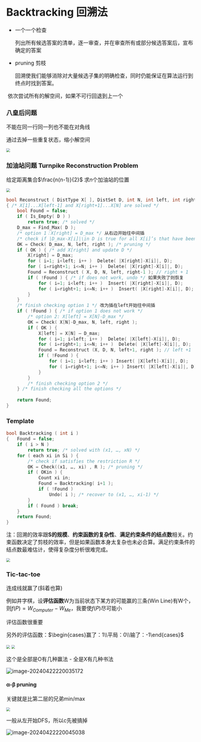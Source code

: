 # Backtracking 回溯法

- 一个一个检查

  列出所有候选答案的清单，逐一审查，并在审查所有或部分候选答案后，宣布确定的答案

- pruning 剪枝

  回溯使我们能够消除对大量候选子集的明确检查，同时仍能保证在算法运行到终点时找到答案。

​       依次尝试所有的解空间，如果不可行回退到上一个

### 八皇后问题

不能在同一行同一列也不能在对角线

通过去掉一些重复状态，缩小解空间

<img src="image/034.png" style="zoom:60%;" />

### 加油站问题 **Turnpike Reconstruction Problem**

给定距离集合$\frac{n(n-1)}{2}$ 求$n$个加油站的位置

<img src="image/035.png" style="zoom:60%;" />

```c
bool Reconstruct ( DistType X[ ], DistSet D, int N, int left, int right )
{ /* X[1]...X[left-1] and X[right+1]...X[N] are solved */
    bool Found = false;
    if ( Is_Empty( D ) )
        return true; /* solved */
    D_max = Find_Max( D );
    /* option 1：X[right] = D_max */ 从右边开始往中间插
    /* check if |D_max-X[i]|\in D is true for all X[i]’s that have been solved */
    OK = Check( D_max, N, left, right ); /* pruning */
    if ( OK ) { /* add X[right] and update D */
        X[right] = D_max;
        for ( i=1; i<left; i++ )  Delete( |X[right]-X[i]|, D);
        for ( i=right+1; i<=N; i++ )  Delete( |X[right]-X[i]|, D);
        Found = Reconstruct ( X, D, N, left, right-1 ); // right + 1
        if ( !Found ) { /* if does not work, undo */ 如果失败了则恢复
            for ( i=1; i<left; i++ )  Insert( |X[right]-X[i]|, D);
            for ( i=right+1; i<=N; i++ )  Insert( |X[right]-X[i]|, D);
        }
    }
    /* finish checking option 1 */ 改为插在left开始往中间插
    if ( !Found ) { /* if option 1 does not work */
        /* option 2: X[left] = X[N]-D_max */
        OK = Check( X[N]-D_max, N, left, right );
        if ( OK ) {
            X[left] = X[N] – D_max;
            for ( i=1; i<left; i++ )  Delete( |X[left]-X[i]|, D);
            for ( i=right+1; i<=N; i++ )  Delete( |X[left]-X[i]|, D);
            Found = Reconstruct (X, D, N, left+1, right ); // left +1
            if ( !Found ) {
                for ( i=1; i<left; i++ ) Insert( |X[left]-X[i]|, D);
                for ( i=right+1; i<=N; i++ ) Insert( |X[left]-X[i]|, D);
            }
        }
        /* finish checking option 2 */
    } /* finish checking all the options */
    
    return Found;
}

```

### Template

```c
bool Backtracking ( int i )
{   Found = false;
    if ( i > N )
        return true; /* solved with (x1, …, xN) */
    for ( each xi in Si ) { 
        /* check if satisfies the restriction R */
        OK = Check((x1, …, xi) , R ); /* pruning */
        if ( OKin ) {
            Count xi in;
            Found = Backtracking( i+1 );
            if ( !Found )
                Undo( i ); /* recover to (x1, …, xi-1) */
        }
        if ( Found ) break; 
    }
    return Found;
}

```

注：回溯的效率跟**S的规模**、**约束函数的复杂性**、**满足约束条件的结点数**相关。约束函数决定了剪枝的效率，但是如果函数本身太复杂也未必合算。满足约束条件的结点数最难估计，使得复杂度分析很难完成。

<img src="image/036.png" style="zoom:60%;" />



### Tic-tac-toe

连成线就赢了(斜着也算)

例如井字棋，设**评估函数**W为当前状态下某方的可能赢的三条(Win Line)有W个，则$f(P) = W_{Computer} - W_{Me}$，我要使$f(P)$尽可能小

评估函数很重要 

另外的评估函数：$\begin{cases}赢了：1\\平局：0\\输了：-1\end{cases}$

<img src="image/037.png" style="zoom:60%;" />

<img src="image/038.png" style="zoom:60%;" />

这个是全部是O有几种赢法 - 全是X有几种书法

![image-20240422220035172](image/172.png)

#### α-β pruning

关键就是比第二层的兄弟min/max

<img src="image/039.png" style="zoom:60%;" />

一般从左开始DFS，所以c先被搞掉

![image-20240422220045038](C:\Users\Administrator\AppData\Roaming\Typora\typora-user-images\image-20240422220045038.png)
